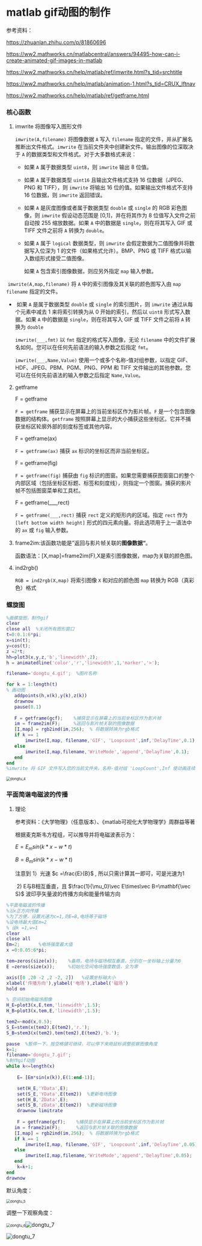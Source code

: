 # matlab gif动图的制作

参考资料：

https://zhuanlan.zhihu.com/p/81860696

https://ww2.mathworks.cn/matlabcentral/answers/94495-how-can-i-create-animated-gif-images-in-matlab

https://ww2.mathworks.cn/help/matlab/ref/imwrite.html?s_tid=srchtitle

https://ww2.mathworks.cn/help/matlab/animation-1.html?s_tid=CRUX_lftnav

https://ww2.mathworks.cn/help/matlab/ref/getframe.html

### 核心函数

1. imwrite  将图像写入图形文件

   `imwrite(A,filename)` 将图像数据 `A` 写入 `filename` 指定的文件，并从扩展名推断出文件格式。`imwrite` 在当前文件夹中创建新文件。输出图像的位深取决于 `A` 的数据类型和文件格式。对于大多数格式来说：

   - 如果 `A` 属于数据类型 `uint8`，则 `imwrite` 输出 8 位值。

   - 如果 `A` 属于数据类型 `uint16` 且输出文件格式支持 16 位数据（JPEG、PNG 和 TIFF），则 `imwrite` 将输出 16 位的值。如果输出文件格式不支持 16 位数据，则 `imwrite` 返回错误。

   - 如果 `A` 是灰度图像或者属于数据类型 `double` 或 `single` 的 RGB 彩色图像，则 `imwrite` 假设动态范围是 [0,1]，并在将其作为 8 位值写入文件之前自动按 255 缩放数据。如果 `A` 中的数据是 `single`，则在将其写入 GIF 或 TIFF 文件之前将 `A` 转换为 `double`。

   - 如果 `A` 属于 `logical` 数据类型，则 `imwrite` 会假定数据为二值图像并将数据写入位深为 1 的文件（如果格式允许）。BMP、PNG 或 TIFF 格式以输入数组形式接受二值图像。

     如果 `A` 包含索引图像数据，则应另外指定 `map` 输入参数。



​		`imwrite(A,map,filename)` 将 `A` 中的索引图像及其关联的颜色图写入由 `map` `filename` 指定的文件。

  - ​	如果 `A` 是属于数据类型 `double` 或 `single` 的索引图片，则 `imwrite` 通过从每个元素中减去 1 来将索引转换为从 0 开始的索引，然后以 `uint8` 形式写入数据。如果 `A` 中的数据是 `single`，则在将其写入 GIF 或 TIFF 文件之前将 `A` 转换为 `double`

    `imwrite(___,fmt)` 以 `fmt` 指定的格式写入图像，无论 `filename` 中的文件扩展名如何。您可以在任何先前语法的输入参数之后指定 `fmt`。

    `imwrite(___,Name,Value)` 使用一个或多个名称-值对组参数，以指定 GIF、HDF、JPEG、PBM、PGM、PNG、PPM 和 TIFF 文件输出的其他参数。您可以在任何先前语法的输入参数之后指定 `Name,Value`。
    
    

2. getframe

      F = getframe
      
      `F = getframe` 捕获显示在屏幕上的当前坐标区作为影片帧。`F` 是一个包含图像数据的结构体。`getframe` 按照屏幕上显示的大小捕获这些坐标区。它并不捕获坐标区轮廓外部的刻度标签或其他内容。
      
      
      
      F = getframe(ax)
      
      `F = getframe(ax)` 捕获 `ax` 标识的坐标区而非当前坐标区。
      
      
      
      F = getframe(fig)
      
      `F = getframe(fig)` 捕获由 `fig` 标识的图窗。如果您需要捕获图窗窗口的整个内部区域（包括坐标区标题、标签和刻度线），则指定一个图窗。捕获的影片帧不包括图窗菜单和工具栏。
      
      
      
      F = getframe(___,rect)
      
      `F = getframe(___,rect)` 捕获 `rect` 定义的矩形内的区域。指定 `rect` 作为 `[left bottom width height]` 形式的四元素向量。将此选项用于上一语法中的 `ax` 或 `fig` 输入参数。
      
      

3. frame2im:该函数功能是”返回与影片帧关联的**图像数据“**。

   函数语法：[X,map]=frame2im(F),X是索引图像数据，map为关联的颜色图。

   

4. ind2rgb()

   `RGB = ind2rgb(X,map)` 将索引图像 `X` 和对应的颜色图 `map` 转换为 RGB（真彩色）格式



### 螺旋图



```matlab
%画螺旋图，制作gif
clear 
close all  %关闭所有图形窗口
t=0:0.1:6*pi;
x=sin(t);
y=cos(t);
z =2*t;
hh=plot3(x,y,z,'b','linewidth',2);
h = animatedline('color','r','linewidth',1,'marker','>');

filename='dongtu_4.gif';  %图片名称

for k = 1:length(t)
% 画动图
   addpoints(h,x(k),y(k),z(k))
   drawnow
   pause(0.1)
   
   F = getframe(gcf);    %捕获显示在屏幕上的当前坐标区作为影片帧
   im = frame2im(F);     %返回与影片帧关联的图像数据
   [I,map] = rgb2ind(im,256);  % 将数据转换为rgb格式
   if k == 1
       imwrite(I,map, filename,'GIF', 'Loopcount',inf,'DelayTime',0.1);
   else
       imwrite(I,map,filename,'WriteMode','append','DelayTime',0.1);
   end
end
%imwrite 将 GIF 文件写入您的当前文件夹。名称-值对组 'LoopCount',Inf 使动画连续循环。'DelayTime',1 在每个动画图像显示之间指定了0.1秒的时滞
```

<img src="D:\matlab_mypj\dongtu_4.gif" alt="dongtu_4" style="zoom:67%;" />





### 平面简谐电磁波的传播

1. 理论

   参考资料：《大学物理》（任意版本）、《matlab可视化大学物理学》周群益等著

   根据麦克斯韦方程组，可以推导并将电磁波表示为：

   $E = E_msin(k*x-w*t)$

   $B = B_msin(k*x-w*t)$

   注意到  1）光速 $c =\frac{E}{B}$  , 所以只需计算其一即可，可是光速为1

   ​			 2)   E与B相互垂直，且 $\frac{1}{\mu_0}\vec E\times\vec B=\mathbf{\vec S}$  波印亭矢量波的传播方向和能量传输方向
   
   

```matlab
%平面电磁波的传播
%沿x正方向传播
%为了方便，设置光速为c=1,则E=B,电场等于磁场
%设电场最大值Em=2
% 设k =1,w=1
clear
close all
Em=2;       %电场强度最大值
x =0:0.05:6*pi;    

tem=zeros(size(x));    %备用，电场与磁场相互垂直，分别在一坐标轴上分量为0
E =zeros(size(x));     %初始化空间电场强度数值，全为零

axis([0 ,20 -2 ,2 -2, 2])   %设置坐标轴大小
xlabel('传播方向'),ylabel('电场'),zlabel('磁场')
hold on

% 空间初始电磁场图像
H_E=plot3(x,E,tem,'linewidth',1.5);
H_B=plot3(x,tem,E,'linewidth',1.5);

tem2=~mod(x,0.5);
S_E=stem(x(tem2),E(tem2),'r.');
S_B=stem3(x(tem2),tem(tem2),E(tem2),'b.');

pause  %暂停一下，按空格键可继续，可以停下来用鼠标调整观察图像角度
k=1;
filename='dongtu_7.gif';
%制作gif动图
while k<=length(x)
    
    E= [Em*sin(x(k)),E(1:end-1)];

    set(H_E,'YData',E);
    set(S_E,'YData',E(tem2))  %更新电场图像
    set(H_B,'ZData',E);
    set(S_B,'zData',E(tem2))  %更新磁场图像
    drawnow limitrate
    
    F = getframe(gcf);    %捕获显示在屏幕上的当前坐标区作为影片帧
   im = frame2im(F);      %返回与影片帧关联的图像数据
   [I,map] = rgb2ind(im,256);  % 将数据转换为rgb格式
   if k == 1
       imwrite(I,map, filename,'GIF', 'Loopcount',inf,'DelayTime',0.05);
   else
       imwrite(I,map,filename,'WriteMode','append','DelayTime',0.05);
   end
    k=k+1;
end
drawnow

```

默认角度：

<img src="D:\matlab_mypj\dongtu_5.gif" alt="dongtu_5" style="zoom:67%;" />

调整一下观察角度：

<img src="D:\matlab_mypj\dongtu_6.gif" alt="dongtu_6" style="zoom:67%;" />![dongtu_7](D:\matlab_mypj\dongtu_7.gif)

![dongtu_7](D:\matlab_mypj\dongtu_7.gif)


